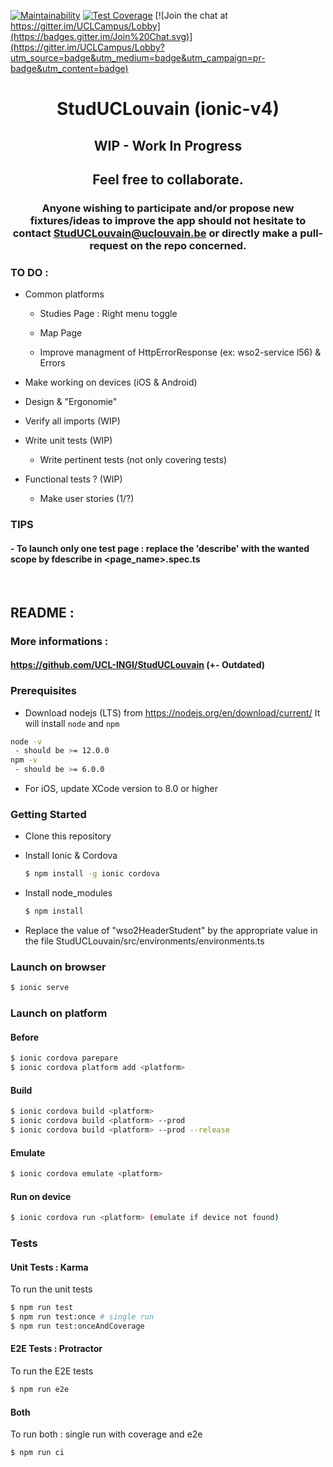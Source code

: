 [![Maintainability](https://api.codeclimate.com/v1/badges/b3a272ba9c2f4de6ed09/maintainability)](https://codeclimate.com/github/BenJneB/StudUCLouvain_ionic-v4/maintainability)
[![Test Coverage](https://api.codeclimate.com/v1/badges/b3a272ba9c2f4de6ed09/test_coverage)](https://codeclimate.com/github/BenJneB/StudUCLouvain_ionic-v4/test_coverage)
[![Join the chat at https://gitter.im/UCLCampus/Lobby](https://badges.gitter.im/Join%20Chat.svg)](https://gitter.im/UCLCampus/Lobby?utm_source=badge&utm_medium=badge&utm_campaign=pr-badge&utm_content=badge)

<div align="center">
  
# StudUCLouvain (ionic-v4)

## WIP - Work In Progress
## Feel free to collaborate.

### Anyone wishing to participate and/or propose new fixtures/ideas to improve the app should not hesitate to contact StudUCLouvain@uclouvain.be or directly make a pull-request on the repo concerned.
</div>

### TO DO :

- Common platforms

  * Studies Page : Right menu toggle

  * Map Page
  
  * Improve managment of HttpErrorResponse (ex: wso2-service l56) & Errors

- Make working on devices (iOS & Android)

- Design & "Ergonomie"

- Verify all imports (WIP)

- Write unit tests (WIP)

  * Write pertinent tests (not only covering tests)

- Functional tests ? (WIP)

  * Make user stories (1/?)

       
### TIPS
#### - To launch only one test page : replace the 'describe' with the wanted scope by fdescribe in <page_name>.spec.ts

&nbsp;
       
## README :

### More informations :

#### https://github.com/UCL-INGI/StudUCLouvain (+- Outdated)


### Prerequisites
- Download nodejs (LTS) from https://nodejs.org/en/download/current/ It will install `node` and `npm`
```bash
node -v
 - should be >= 12.0.0
npm -v
 - should be >= 6.0.0
```

- For iOS, update XCode version to 8.0 or higher


### Getting Started

* Clone this repository

* Install Ionic & Cordova
    ```bash
    $ npm install -g ionic cordova
    ```

* Install node_modules
    ```bash
    $ npm install
    ```    

* Replace the value of "wso2HeaderStudent" by the appropriate value in the file StudUCLouvain/src/environments/environments.ts


### Launch on browser
```bash
$ ionic serve
```


### Launch on platform

#### Before
```bash
$ ionic cordova parepare
$ ionic cordova platform add <platform>
```

#### Build
```bash
$ ionic cordova build <platform>
$ ionic cordova build <platform> --prod
$ ionic cordova build <platform> --prod --release
```


#### Emulate
```bash
$ ionic cordova emulate <platform>
```

#### Run on device
```bash
$ ionic cordova run <platform> (emulate if device not found)
```

### Tests

#### Unit Tests : Karma
To run the unit tests
```bash
$ npm run test
$ npm run test:once # single run
$ npm run test:onceAndCoverage
```
       
#### E2E Tests : Protractor
To run the E2E tests
```bash
$ npm run e2e
```

       
#### Both
To run both : single run with coverage and e2e
```bash
$ npm run ci
```
